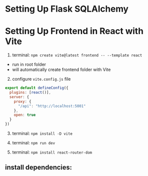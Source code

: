 # Setting Up Flask SQLAlchemy


# Setting Up Frontend in React with Vite

1. terminal: ```npm create vite@latest frontend -- --template react```
  - run in root folder
  - will automatically create frontend folder with Vite

2. configure ```vite.config.js``` file
```js
export default defineConfig({
  plugins: [react()],
  server: {
    proxy: {
      "/api": "http://localhost:5001"
    },
    open: true
  }
})
```
3. terminal: ```npm install -D vite```

4. terminal: ```npm run dev```

5. terminal: ```npm install react-router-dom```








install dependencies:
  -
